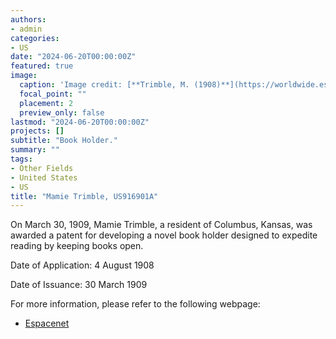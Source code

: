 ```yaml
---
authors:
- admin
categories:
- US
date: "2024-06-20T00:00:00Z"
featured: true
image:
  caption: 'Image credit: [**Trimble, M. (1908)**](https://worldwide.espacenet.com/patent/search/family/002985336/publication/US916901A?q=pn%3DUS916901A)'
  focal_point: ""
  placement: 2
  preview_only: false
lastmod: "2024-06-20T00:00:00Z"
projects: []
subtitle: "Book Holder."
summary: ""
tags:
- Other Fields
- United States  
- US
title: "Mamie Trimble, US916901A"
---
```

On March 30, 1909, Mamie Trimble, a resident of Columbus, Kansas, was awarded a patent for developing a novel book holder designed to expedite reading by keeping books open. 

Date of Application: 4 August 1908

Date of Issuance: 30 March 1909

For more information, please refer to the following webpage: 

- [Espacenet](https://worldwide.espacenet.com/patent/search/family/002985336/publication/US916901A?q=pn%3DUS916901A)
